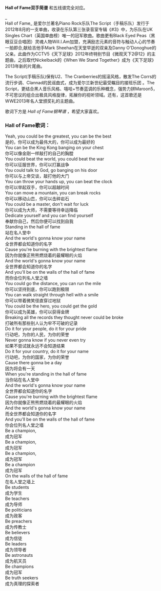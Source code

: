 

**Hall of Fame双手简谱** 和五线谱完全对应。

_  
Hall of Fame_ 是爱尔兰著名Piano Rock乐队The
Script（手稿乐队）发行于2012年8月的一支单曲，收录在乐队第三张录音室专辑《#3》中，为乐队在UK Singles
Chart（英国单曲榜）唯一的冠军歌曲。歌曲更有Black Eyed
Peas（黑眼豆豆合唱团）灵魂人物Will.I.Am加盟，充满励志元素的音符与触动人心的节奏一拍即合,献给吉他手Mark
Sheehan在天堂早逝的双亲及Danny
O'Donoghue的父亲。此曲作为CCTV5《天下足球》2012年终特别节目《微观天下2@12》的主题曲，之后取代Nickelback的《When We
Stand Together》成为《天下足球》2013年新的片尾曲。

  
The Script(手稿乐队)保有U2、The Cranberries的摇滚风格，散发The
Corrs的流行步调、Clannad的民谣曲式，成为爱尔兰新世纪最受瞩目的接班乐团 。The
Script，更结合黑人音乐风格、嘻哈+节奏蓝调的乐种概念，强势力拼Maroon5，不可思议的组合出极具风格旋律，拓展你的视听领域。还有，这首歌还是WWE2013年名人堂颁奖礼的主题曲。

  
歌词下方是 _Hall of Fame钢琴谱_ ，希望大家喜欢。

### Hall of Fame歌词：

Yeah, you could be the greatest, you can be the best  
是的，你可以成为最伟大的，你可以成为最好的  
You can be the King Kong banging on your chest  
你可以像金刚一样敲打的自己的胸膛  
You could beat the world, you could beat the war  
你可以征服世界，你可以打赢战争  
You could talk to God, go banging on his door  
你可以与上帝交谈，敲打他的大门  
You can throw your hands up, you can beat the clock  
你可以举起双手，你可以超越时间  
You can move a mountain, you can break rocks  
你可以移动山峦，你可以击碎岩石  
You could be a master, don't wait for luck  
你可以成为大师，不需要等待幸运降临  
Dedicate yourself and you can find yourself  
奉献你自己，然后你便可以找到自我  
Standing in the hall of fame  
站在名人堂中  
And the world's gonna know your name  
全世界都会知道你的名字  
Cause you're burning with the brightest flame  
因为你就像正熊熊燃烧着的最耀眼的火焰  
And the world's gonna know your name  
全世界都会知道你的名字  
And you'll be on the walls of the hall of fame  
而你会位列名人堂之墙  
You could go the distance, you can run the mile  
你可以坚持到底，你可以跑到极限  
You can walk straight through hell with a smile  
你可以带着微笑径直穿过地狱  
You could be the hero, you could get the gold  
你可以成为英雄，你可以获得金牌  
Breaking all the records they thought never could be broke  
打破所有那些别人认为牢不可破的记录  
Do it for your people, do it for your pride  
行动吧，为你的人民，为你的荣誉  
Never gonna know if you never even try  
如果不尝试就永远不会知道结果  
Do it for your country, do it for your name  
行动吧，为你的国家，为你的荣誉  
Cause there gonna be a day  
因为将会有一天  
When you're standing in the hall of fame  
当你站在名人堂中  
And the world's gonna know your name  
全世界都会知道你的名字  
Cause you're burning with the brightest flame  
因为你就像正熊熊燃烧着的最耀眼的火焰  
And the world's gonna know your name  
而全世界都会知道你的名字  
And you'll be on the walls of the hall of fame  
你会位列名人堂之墙  
Be a champion,  
成为冠军  
Be a champion,  
成为冠军  
Be a champion,  
成为冠军  
Be a champion  
成为冠军  
On the walls of the hall of fame  
在名人堂之墙上  
Be students  
成为学生  
Be teachers  
成为导师  
Be politicians  
成为政客  
Be preachers  
成为传教士  
Be believers  
成为信徒  
Be leaders  
成为领导者  
Be astronauts  
成为航天员  
Be champions  
成为冠军  
Be truth seekers  
成为真理的探索者

